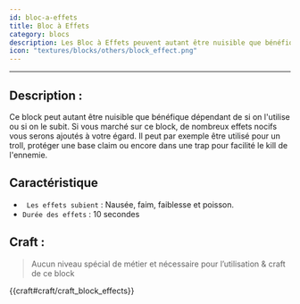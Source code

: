 ```yaml
---
id: bloc-a-effets
title: Bloc à Effets
category: blocs
description: Les Bloc à Effets peuvent autant être nuisible que bénéfique dépendant de si on l'utilise ou si on le subit
icon: "textures/blocks/others/block_effect.png"
---
```

___
## Description : 

Ce block peut autant être nuisible que bénéfique dépendant de si on l'utilise ou si on le subit. Si vous marché sur ce block, de nombreux effets nocifs vous serons ajoutés à votre égard. Il peut par exemple être utilisé pour un troll, protéger une base claim ou encore dans une trap pour facilité le kill de l'ennemie.

## Caractéristique 

- `` Les effets subient`` : Nausée, faim, faiblesse et poisson. 
- `` Durée des effets ``  : 10 secondes

## Craft :

> Aucun niveau spécial de métier et nécessaire pour l’utilisation & craft de ce block 

{{craft#craft/craft_block_effects}}
